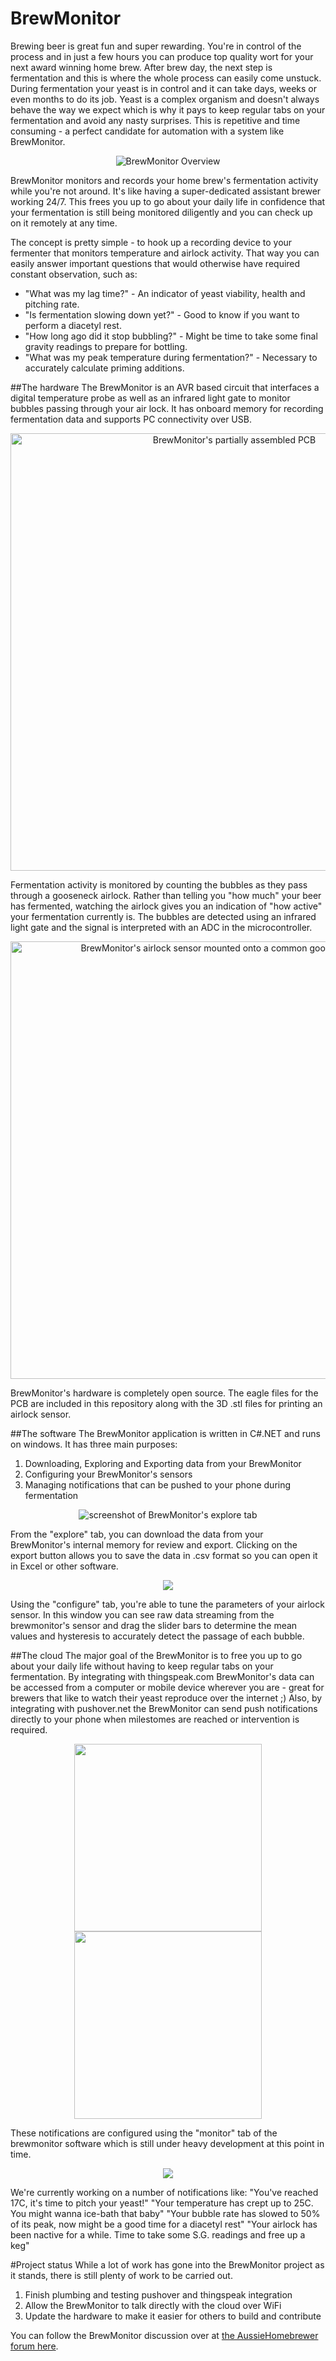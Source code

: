 BrewMonitor
===========
Brewing beer is great fun and super rewarding. You're in control of the process and in just a few hours you can produce top quality wort for your next award winning home brew. After brew day, the next step is fermentation and this is where the whole process can easily come unstuck. During fermentation your yeast is in control and it can take days, weeks or even months to do its job. Yeast is a complex organism and doesn't always behave the way we expect which is why it pays to keep regular tabs on your fermentation and avoid any nasty surprises. This is repetitive and time consuming - a perfect candidate for automation with a system like BrewMonitor.

<p align="center">
  <img src="https://github.com/DigitalHomebrew/BrewMonitor/blob/master/Images/brewmonitor%20sketch.png?raw=true" alt="BrewMonitor Overview"/>
</p>

BrewMonitor monitors and records your home brew's fermentation activity while you're not around. It's like having a super-dedicated assistant brewer working 24/7. This frees you up to go about your daily life in confidence that your fermentation is still being monitored diligently and you can check up on it remotely at any time.

The concept is pretty simple - to hook up a recording device to your fermenter that monitors temperature and airlock activity. That way you can easily answer important questions that would otherwise have required constant observation, such as:
* "What was my lag time?" - An indicator of yeast viability, health and pitching rate.
* "Is fermentation slowing down yet?" - Good to know if you want to perform a diacetyl rest.
* "How long ago did it stop bubbling?" - Might be time to take some final gravity readings to prepare for bottling.
* "What was my peak temperature during fermentation?" - Necessary to accurately calculate priming additions.

##The hardware
The BrewMonitor is an AVR based circuit that interfaces a digital temperature probe as well as an infrared light gate to monitor bubbles passing through your air lock. It has onboard memory for recording fermentation data and supports PC connectivity over USB.

<p align="center">
  <img src="https://github.com/DigitalHomebrew/BrewMonitor/blob/master/Images/brewmonitor%20pcb.jpg" width="700" alt="BrewMonitor's partially assembled PCB"/>
</p>

Fermentation activity is monitored by counting the bubbles as they pass through a gooseneck airlock. Rather than telling you "how much" your beer has fermented, watching the airlock gives you an indication of "how active" your fermentation currently is. The bubbles are detected using an infrared light gate and the signal is interpreted with an ADC in the microcontroller.

<p align="center">
  <img src="https://github.com/DigitalHomebrew/BrewMonitor/blob/master/Images/brewmonitor%20airlock.jpg" width="700" alt="BrewMonitor's airlock sensor mounted onto a common goose neck airlock"/>
</p>

BrewMonitor's hardware is completely open source. The eagle files for the PCB are included in this repository along with the 3D .stl files for printing an airlock sensor.

##The software
The BrewMonitor application is written in C#.NET and runs on windows. It has three main purposes:
1. Downloading, Exploring and Exporting data from your BrewMonitor
2. Configuring your BrewMonitor's sensors
3. Managing notifications that can be pushed to your phone during fermentation

<p align="center">
  <img src="https://github.com/DigitalHomebrew/BrewMonitor/blob/master/Images/explore%20screenshot.png?raw=true" alt="screenshot of BrewMonitor's explore tab"/>
</p>

From the "explore" tab, you can download the data from your BrewMonitor's internal memory for review and export. Clicking on the export button allows you to save the data in .csv format so you can open it in Excel or other software.

<p align="center">
  <img src="https://github.com/DigitalHomebrew/BrewMonitor/blob/master/Images/configure%20screenshot.png?raw=true"/>
</p>

Using the "configure" tab, you're able to tune the parameters of your airlock sensor. In this window you can see raw data streaming from the brewmonitor's sensor and drag the slider bars to determine the mean values and hysteresis to accurately detect the passage of each bubble.

##The cloud
The major goal of the BrewMonitor is to free you up to go about your daily life without having to keep regular tabs on your fermentation. By integrating with thingspeak.com BrewMonitor's data can be accessed from a computer or mobile device wherever you are - great for brewers that like to watch their yeast reproduce over the internet ;) Also, by integrating with pushover.net the BrewMonitor can send push notifications directly to your phone when milestomes are reached or intervention is required.

<p align="center">
  <img src="https://github.com/DigitalHomebrew/BrewMonitor/blob/master/Images/ios%20notification%20screenshot.jpg?raw=true" width="300"/>
  <img src="https://github.com/DigitalHomebrew/BrewMonitor/blob/master/Images/ios%20thingspeak%20screenshot.jpg?raw=true" width="300"/>
</p>

These notifications are configured using the "monitor" tab of the brewmonitor software which is still under heavy development at this point in time.

<p align="center">
  <img src="https://github.com/DigitalHomebrew/BrewMonitor/blob/master/Images/monitor%20screenshot.png?raw=true"/>
</p>

We're currently working on a number of notifications like:
"You've reached 17C, it's time to pitch your yeast!"
"Your temperature has crept up to 25C. You might wanna ice-bath that baby"
"Your bubble rate has slowed to 50% of its peak, now might be a good time for a diacetyl rest"
"Your airlock has been nactive for a while. Time to take some S.G. readings and free up a keg"

#Project status
While a lot of work has gone into the BrewMonitor project as it stands, there is still plenty of work to be carried out.

1. Finish plumbing and testing pushover and thingspeak integration
2. Allow the BrewMonitor to talk directly with the cloud over WiFi
3. Update the hardware to make it easier for others to build and contribute

You can follow the BrewMonitor discussion over at [the AussieHomebrewer forum here](http://aussiehomebrewer.com/topic/88881-brewmonitor-project/).
